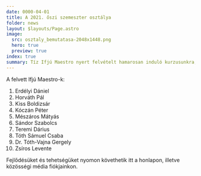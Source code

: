 ```yaml
---
date: 0000-04-01
title: A 2021. őszi szemeszter osztálya
folder: news
layout: $layouts/Page.astro
image:
  src: osztaly_bemutatasa-2048x1448.png
  hero: true
  preview: true
index: true
summary: Tíz Ifjú Maestro nyert felvételt hamarosan induló kurzusunkra, akikkel már nagyon várjuk a közös munkát.
---
```

A felvett Ifjú Maestro-k:

1. Erdélyi Dániel
2. Horváth Pál
3. Kiss Boldizsár
4. Kóczán Péter
5. Mészáros Mátyás
6. Sándor Szabolcs
7. Teremi Dárius
8. Tóth Sámuel Csaba
9. Dr. Tóth-Vajna Gergely
10. Zsíros Levente

Fejlődésüket és tehetségüket nyomon követhetik itt a honlapon, illetve közösségi média fiókjainkon.